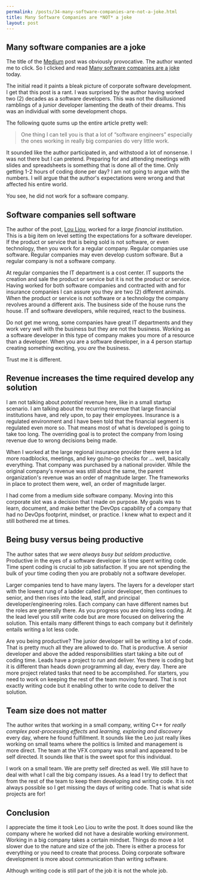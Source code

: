 ```yaml
---
permalink: /posts/34-many-software-companies-are-not-a-joke.html
title: Many Software Companies are *NOT* a joke
layout: post
---
```


## Many software companies are a joke

The title of the [Medium][medium] post was obviously provocative. The author wanted me to click. So I clicked and read [Many software companies are a joke][post] today. 

The initial read it paints a bleak picture of corporate software development. I get that this post is a rant. I was surprised by the author having worked two (2) decades as a software developers. This was not the disillusioned ramblings of a junior developer lamenting the death of their dreams. This was an individual with some development chops.

The following quote sums up the entire article pretty well:

> One thing I can tell you is that a lot of “software engineers” especially the ones working in really big companies do very little work.

It sounded like the author participated in, and withstood a lot of nonsense. I was not there but I can pretend. Preparing for and attending meetings with slides and spreadsheets is something that is done all of the time. Only getting 1-2 hours of coding done per day? I am not going to argue with the numbers. I will argue that the author's expectations were wrong and that affected his entire world.

You see, he did not work for a software company.

## Software companies sell software

The author of the post, [Lou Liou][profile], worked for a *large financial institution*. This is a big item on level setting the expectations for a software developer. If the product or service that is being sold is not software, or even technology, then you work for a regular company. Regular companies use software. Regular companies may even develop custom software. But a regular company is not a software company.

At regular companies the IT department is a cost center. IT supports the creation and sale the product or service but it is not the product or service. Having worked for both software companies and contracted with and for insurance companies I can assure you they are two (2) different animals. When the product or service is not software or a technology the company revolves around a different axis. The business side of the house runs the house. IT and software developers, while required, react to the business.

Do not get me wrong, some companies have great IT departments and they work very well with the business but they are not the business. Working as a software developer in this type of company makes you more of a resource than a developer. When you are a software developer, in a 4 person startup creating something exciting, you *are* the business. 

Trust me it is different.

## Revenue increases the time required develop any solution

I am not talking about *potential* revenue here, like in a small startup scenario. I am talking about the recurring revenue that large financial institutions have, and rely upon, to pay their employees. Insurance is a regulated environment and I have been told that the financial segment is regulated even more so. That means most of what is developed is going to take too long. The overriding goal is to protect the company from losing revenue due to wrong decisions being made.

When I worked at the large regional insurance provider there were a lot more roadblocks, meetings, and key go/no-go checks for ... well, basically everything. That company was purchased by a national provider. While the original company's revenue was still about the same, the parent organization's revenue was an order of magnitude larger. The frameworks in place to protect them were, well, an order of magnitude larger.

I had come from a medium side software company. Moving into this corporate slot was a decision that I made on purpose. My goals was to learn, document, and make better the DevOps capability of a company that had no DevOps footprint, mindset, or practice. I knew what to expect and it still bothered me at times.

## Being busy versus being productive

The author sates that *we were always busy but seldom productive.* Productive in the eyes of a software developer is time spent writing code. Time spent coding is crucial to job satisfaction. If you are not spending the bulk of your time coding then you are probably not a software developer. 

Larger companies tend to have many layers. The layers for a developer start with the lowest rung of a ladder called junior developer, then continues to senior, and then rises into the lead, staff, and principal developer/engineering roles. Each company can have different names but the roles are generally there. As you progress you are doing less coding. At the lead level you still write code but are more focused on delivering the solution. This entails many different things to each company but it definitely entails writing a lot less code.

Are you being productive? The junior developer will be writing a lot of code. That is pretty much all they are allowed to do. That is productive. A senior developer and above the added responsibilities start taking a bite out of coding time. Leads have a project to run and deliver. Yes there is coding but it is different than heads down programming all day, every day. There are more project related tasks that need to be accomplished. For starters, you need to work on keeping the rest of the team moving forward. That is not exactly writing code but it enabling other to write code to deliver the solution.

## Team size does not matter

The author writes that working in a small company, writing C++ for *really complex post-processing effects* and *learning, exploring and discovery* every day, where he found fulfillment. It sounds like the Leo just really likes working on small teams where the politics is limited and management is more direct. The team at the VFX company was small and appeared to be self directed. It sounds like that is the sweet spot for this individual.

I work on a small team. We are pretty self directed as well. We still have to deal with what I call the big company issues. As a lead I try to deflect that from the rest of the team to keep them developing and writing code. It is not always possible so I get missing the days of writing code. That is what side projects are for!

## Conclusion

I appreciate the time it took Leo Liou to write the post. It does sound like the company where he worked did not have a desirable working environment. Working in a big company takes a certain mindset. Things do move a lot slower due to the nature and size of the job. There is either a process for everything or you need to create that process.  Doing corporate software development is more about communication than writing software.

Although writing code is still part of the job it is not the whole job.

[post]:https://liou28335.medium.com/many-software-companies-are-a-joke-9f4b10378c7a	"Medium post"
[medium]:https://medium.com/	"Medium homepage"
[profile]:https://liou28335.medium.com/	"Leo Liou Medium profile"
[comments]:https://news.ycombinator.com/item?id=31394604





